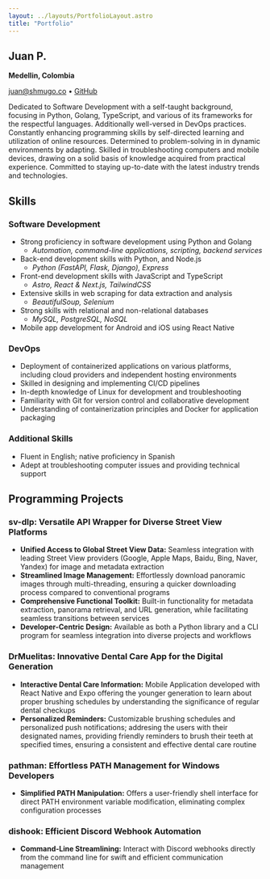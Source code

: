```yaml
---
layout: ../layouts/PortfolioLayout.astro
title: "Portfolio"
---
```


## Juan P.

**Medellin, Colombia**

<juan@shmugo.co> • [GitHub](https://github.com/shmugoh)

Dedicated to Software Development with a self-taught background, focusing in Python, Golang, TypeScript, and various of its frameworks for the respectful languages. Additionally well-versed in DevOps practices. Constantly enhancing programming skills by self-directed learning and utilization of online resources. Determined to problem-solving in in dynamic environments by adapting. Skilled in troubleshooting computers and mobile devices, drawing on a solid basis of knowledge acquired from practical experience. Committed to staying up-to-date with the latest industry trends and technologies.

## Skills

### Software Development

- Strong proficiency in software development using Python and Golang
  - _Automation, command-line applications, scripting, backend services_
- Back-end development skills with Python, and Node.js
  - _Python (FastAPI, Flask, Django), Express_
- Front-end development skills with JavaScript and TypeScript
  - _Astro, React & Next.js, TailwindCSS_
- Extensive skills in web scraping for data extraction and analysis
  - _BeautifulSoup, Selenium_
- Strong skills with relational and non-relational databases
  - _MySQL, PostgreSQL, NoSQL_
- Mobile app development for Android and iOS using React Native

### DevOps

- Deployment of containerized applications on various platforms, including cloud providers and independent hosting environments
- Skilled in designing and implementing CI/CD pipelines
- In-depth knowledge of Linux for development and troubleshooting
- Familiarity with Git for version control and collaborative development
- Understanding of containerization principles and Docker for application packaging

### Additional Skills

- Fluent in English; native proficiency in Spanish
- Adept at troubleshooting computer issues and providing technical support

## Programming Projects

### sv-dlp: Versatile API Wrapper for Diverse Street View Platforms

- **Unified Access to Global Street View Data:** Seamless integration with leading Street View providers (Google, Apple Maps, Baidu, Bing, Naver, Yandex) for image and metadata extraction
- **Streamlined Image Management:** Effortlessly download panoramic images through multi-threading, ensuring a quicker downloading process compared to conventional programs
- **Comprehensive Functional Toolkit:** Built-in functionality for metadata extraction, panorama retrieval, and URL generation, while facilitating seamless transitions between services
- **Developer-Centric Design:** Available as both a Python library and a CLI program for seamless integration into diverse projects and workflows

### DrMuelitas: Innovative Dental Care App for the Digital Generation

- **Interactive Dental Care Information:** Mobile Application developed with React Native and Expo offering the younger generation to learn about proper brushing schedules by understanding the significance of regular dental checkups
- **Personalized Reminders:** Customizable brushing schedules and personalized push notifications; addresing the users with their designated names, providing friendly reminders to brush their teeth at specified times, ensuring a consistent and effective dental care routine

### pathman: Effortless PATH Management for Windows Developers

- **Simplified PATH Manipulation:** Offers a user-friendly shell interface for direct PATH environment variable modification, eliminating complex configuration processes

### dishook: Efficient Discord Webhook Automation

- **Command-Line Streamlining:** Interact with Discord webhooks directly from the command line for swift and efficient communication management

<!-- ## Experience -->

<!-- ## Education -->
